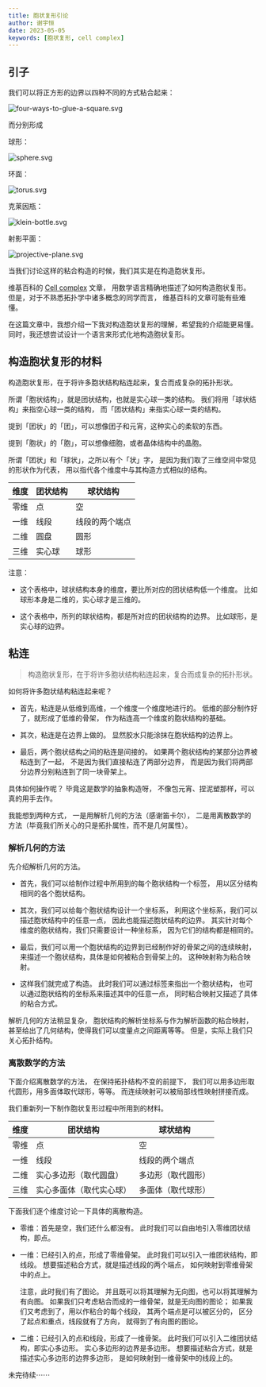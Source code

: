```yaml
---
title: 胞状复形引论
author: 谢宇恒
date: 2023-05-05
keywords: [胞状复形, cell complex]
---
```


## 引子

我们可以将正方形的边界以四种不同的方式粘合起来：

![four-ways-to-glue-a-square.svg](./an-introduction-to-cell-complex/four-ways-to-glue-a-square.svg)

而分别形成

球形：

![sphere.svg](./an-introduction-to-cell-complex/sphere.svg)

环面：

![torus.svg](./an-introduction-to-cell-complex/torus.svg)

克莱因瓶：

![klein-bottle.svg](./an-introduction-to-cell-complex/klein-bottle.svg)

射影平面：

![projective-plane.svg](./an-introduction-to-cell-complex/projective-plane.svg)

当我们讨论这样的粘合构造的时候，我们其实是在构造胞状复形。

维基百科的 [Cell complex](https://en.wikipedia.org/wiki/CW_complex) 文章，
用数学语言精确地描述了如何构造胞状复形。
但是，对于不熟悉拓扑学中诸多概念的同学而言，
维基百科的文章可能有些难懂。

在这篇文章中，我想介绍一下我对构造胞状复形的理解，希望我的介绍能更易懂。
同时，我还想尝试设计一个语言来形式化地构造胞状复形。

## 构造胞状复形的材料

构造胞状复形，在于将许多胞状结构粘连起来，复合而成复杂的拓扑形状。

所谓「胞状结构」，就是团状结构，也就是实心球一类的结构。
我们将用「球状结构」来指空心球一类的结构，
而「团状结构」来指实心球一类的结构。

提到「团状」的「团」，可以想像团子和元宵，这种实心的柔软的东西。

提到「胞状」的「胞」，可以想像细胞，或者晶体结构中的晶胞。

所谓「团状」和「球状」，之所以有个「状」字，
是因为我们取了三维空间中常见的形状作为代表，
用以指代各个维度中与其构造方式相似的结构。

| 维度 | 团状结构 | 球状结构       |
| ---- | -------- | -------------- |
| 零维 | 点       | 空             |
| 一维 | 线段     | 线段的两个端点 |
| 二维 | 圆盘     | 圆形           |
| 三维 | 实心球   | 球形           |

注意：

- 这个表格中，球状结构本身的维度，要比所对应的团状结构低一个维度。
  比如球形本身是二维的，实心球才是三维的。

- 这个表格中，所列的球状结构，都是所对应的团状结构的边界。
  比如球形，是实心球的边界。

## 粘连

> 构造胞状复形，在于将许多胞状结构粘连起来，复合而成复杂的拓扑形状。

如何将许多胞状结构粘连起来呢？

- 首先，粘连是从低维到高维，一个维度一个维度地进行的。
  低维的部分制作好了，就形成了低维的骨架，
  作为粘连高一个维度的胞状结构的基础。

- 其次，粘连是在边界上做的。
  显然胶水只能涂抹在胞状结构的边界上。

- 最后，两个胞状结构之间的粘连是间接的。
  如果两个胞状结构的某部分边界被粘连到了一起，
  不是因为我们直接粘连了两部分边界，
  而是因为我们将两部分边界分别粘连到了同一块骨架上。

具体如何操作呢？
毕竟这是数学的抽象构造呀，
不像包元宵、捏泥塑那样，可以真的用手去作。

我能想到两种方式，
一是用解析几何的方法（感谢笛卡尔），
二是用离散数学的方法（毕竟我们所关心的只是拓扑属性，而不是几何属性）。

### 解析几何的方法

先介绍解析几何的方法。

- 首先，我们可以给制作过程中所用到的每个胞状结构一个标签，
  用以区分结构相同的各个胞状结构。

- 其次，我们可以给每个胞状结构设计一个坐标系，
  利用这个坐标系，我们可以描述胞状结构中的任意一点，
  因此也能描述胞状结构的边界。
  其实针对每个维度的胞状结构，我们只需要设计一种坐标系，
  因为它们的结构都是相同的。

- 最后，我们可以用一个胞状结构的边界到已经制作好的骨架之间的连续映射，
  来描述一个胞状结构，具体是如何被粘合到骨架上的。
  这种映射称为粘合映射。

- 这样我们就完成了构造。
  此时我们可以通过标签来指出一个胞状结构，
  也可以通过胞状结构的坐标系来描述其中的任意一点，
  同时粘合映射又描述了具体的粘合方式。

解析几何的方法稍显复杂，
胞状结构的解析坐标系与作为解析函数的粘合映射，
甚至给出了几何结构，使得我们可以度量点之间距离等等。
但是，实际上我们只关心拓扑结构。

### 离散数学的方法

下面介绍离散数学的方法，
在保持拓扑结构不变的前提下，
我们可以用多边形取代圆形，用多面体取代球形，等等。
而连续映射可以被局部线性映射拼接而成。

我们重新列一下制作胞状复形过程中所用到的材料。

| 维度 | 团状结构                 | 球状结构           |
|------|--------------------------|--------------------|
| 零维 | 点                       | 空                 |
| 一维 | 线段                     | 线段的两个端点     |
| 二维 | 实心多边形（取代圆盘）   | 多边形（取代圆形） |
| 三维 | 实心多面体（取代实心球） | 多面体（取代球形） |

下面我们逐个维度讨论一下具体的离散构造。

- 零维：首先是空，我们还什么都没有。
  此时我们可以自由地引入零维团状结构，即点。

- 一维：已经引入的点，形成了零维骨架。
  此时我们可以引入一维团状结构，即线段。
  想要描述粘合方式，就是描述线段的两个端点，
  如何映射到零维骨架中的点上。

  注意，此时我们有了图论。
  并且既可以将其理解为无向图，也可以将其理解为有向图。
  如果我们只考虑粘合而成的一维骨架，就是无向图的图论；
  如果我们又考虑到了，用以作粘合的每个线段，
  其两个端点是可以被区分的，
  区分了起点和重点，线段就有了方向，
  就得到了有向图的图论。

- 二维：已经引入的点和线段，形成了一维骨架。
  此时我们可以引入二维团状结构，即实心多边形。
  实心多边形的边界是多边形。
  想要描述粘合方式，就是描述实心多边形的边界多边形，
  是如何映射到一维骨架中的线段上的。

未完待续⋯⋯
